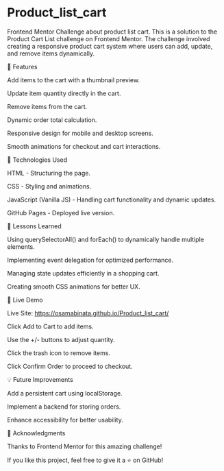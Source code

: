 # Product_list_cart
Frontend Mentor Challenge about product list cart.
This is a solution to the Product Cart List challenge on Frontend Mentor. The challenge involved creating a responsive product cart system where users can add, update, and remove items dynamically.

🚀 Features

Add items to the cart with a thumbnail preview.

Update item quantity directly in the cart.

Remove items from the cart.

Dynamic order total calculation.

Responsive design for mobile and desktop screens.

Smooth animations for checkout and cart interactions.

🔧 Technologies Used

HTML - Structuring the page.

CSS - Styling and animations.

JavaScript (Vanilla JS) - Handling cart functionality and dynamic updates.

GitHub Pages - Deployed live version.

🎯 Lessons Learned

Using querySelectorAll() and forEach() to dynamically handle multiple elements.

Implementing event delegation for optimized performance.

Managing state updates efficiently in a shopping cart.

Creating smooth CSS animations for better UX.

📢 Live Demo

Live Site: https://osamabinata.github.io/Product_list_cart/

Click Add to Cart to add items.

Use the +/- buttons to adjust quantity.

Click the trash icon to remove items.

Click Confirm Order to proceed to checkout.

💡 Future Improvements

Add a persistent cart using localStorage.

Implement a backend for storing orders.

Enhance accessibility for better usability.

🙌 Acknowledgments

Thanks to Frontend Mentor for this amazing challenge!

If you like this project, feel free to give it a ⭐ on GitHub!


